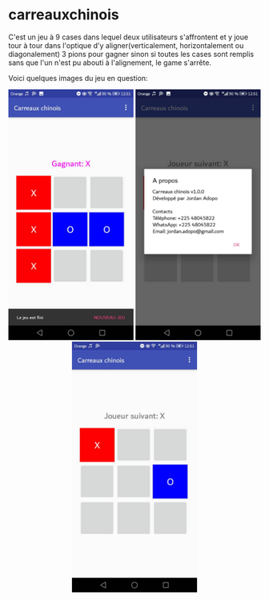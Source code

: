 # carreauxchinois
C'est un jeu à 9 cases dans lequel deux utilisateurs s'affrontent et y joue tour à tour dans l'optique d'y aligner(verticalement, horizontalement ou diagonalement) 3 pions pour gagner sinon si toutes les cases sont remplis sans que l'un n'est pu abouti à l'alignement, le game s'arrête.

Voici quelques images du jeu en question:

<p align="center">
  <img src="1.jpg" width="250" title="Jeu carreaux chinois" alt="carreaux chinois">
  <img src="2.jpg" width="250" title="Jeu carreaux chinois" alt="carreaux chinois">
  <img src="3.jpg" width="250" title="Jeu carreaux chinois" alt="carreaux chinois">
</p>
